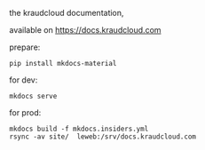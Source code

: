 the kraudcloud documentation,

available on https://docs.kraudcloud.com

prepare:

    pip install mkdocs-material

for dev:

    mkdocs serve

for prod:

    mkdocs build -f mkdocs.insiders.yml
    rsync -av site/  leweb:/srv/docs.kraudcloud.com
